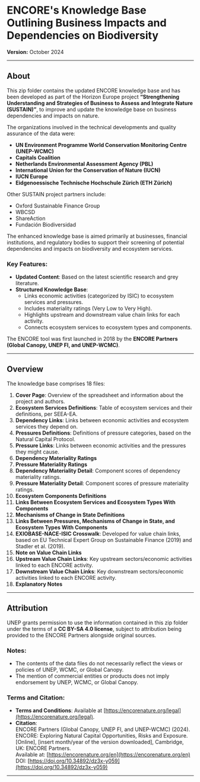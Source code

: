 # ENCORE's Knowledge Base Outlining Business Impacts and Dependencies on Biodiversity

**Version:** October 2024

---

## About
This zip folder contains the updated ENCORE knowledge base and has been developed as part of the Horizon Europe project **“Strengthening Understanding and Strategies of Business to Assess and Integrate Nature (SUSTAIN)”**, to improve and update the knowledge base on business dependencies and impacts on nature. 

The organizations involved in the technical developments and quality assurance of the data were:
- **UN Environment Programme World Conservation Monitoring Centre (UNEP-WCMC)**
- **Capitals Coalition**
- **Netherlands Environmental Assessment Agency (PBL)**
- **International Union for the Conservation of Nature (IUCN)**
- **IUCN Europe**
- **Eidgenoessische Technische Hochschule Zürich (ETH Zürich)**

Other SUSTAIN project partners include:
- Oxford Sustainable Finance Group
- WBCSD
- ShareAction
- Fundación Biodiversidad

The enhanced knowledge base is aimed primarily at businesses, financial institutions, and regulatory bodies to support their screening of potential dependencies and impacts on biodiversity and ecosystem services. 

### Key Features:
- **Updated Content**: Based on the latest scientific research and grey literature.
- **Structured Knowledge Base**:
  - Links economic activities (categorized by ISIC) to ecosystem services and pressures.
  - Includes materiality ratings (Very Low to Very High).
  - Highlights upstream and downstream value chain links for each activity.
  - Connects ecosystem services to ecosystem types and components.

The ENCORE tool was first launched in 2018 by the **ENCORE Partners (Global Canopy, UNEP FI, and UNEP-WCMC)**.

---

## Overview
The knowledge base comprises 18 files:

1. **Cover Page**: Overview of the spreadsheet and information about the project and authors.
2. **Ecosystem Services Definitions**: Table of ecosystem services and their definitions, per SEEA-EA.
3. **Dependency Links**: Links between economic activities and ecosystem services they depend on.
4. **Pressures Definitions**: Definitions of pressure categories, based on the Natural Capital Protocol.
5. **Pressure Links**: Links between economic activities and the pressures they might cause.
6. **Dependency Materiality Ratings**
7. **Pressure Materiality Ratings**
8. **Dependency Materiality Detail**: Component scores of dependency materiality ratings.
9. **Pressure Materiality Detail**: Component scores of pressure materiality ratings.
10. **Ecosystem Components Definitions**
11. **Links Between Ecosystem Services and Ecosystem Types With Components**
12. **Mechanisms of Change in State Definitions**
13. **Links Between Pressures, Mechanisms of Change in State, and Ecosystem Types With Components**
14. **EXIOBASE-NACE-ISIC Crosswalk**: Developed for value chain links, based on EU Technical Expert Group on Sustainable Finance (2019) and Stadler et al. (2019).
15. **Note on Value Chain Links**
16. **Upstream Value Chain Links**: Key upstream sectors/economic activities linked to each ENCORE activity.
17. **Downstream Value Chain Links**: Key downstream sectors/economic activities linked to each ENCORE activity.
18. **Explanatory Notes**

---

## Attribution
UNEP grants permission to use the information contained in this zip folder under the terms of a **CC BY-SA 4.0 license**, subject to attribution being provided to the ENCORE Partners alongside original sources.

### Notes:
- The contents of the data files do not necessarily reflect the views or policies of UNEP, WCMC, or Global Canopy.
- The mention of commercial entities or products does not imply endorsement by UNEP, WCMC, or Global Canopy.

### Terms and Citation:
- **Terms and Conditions**: Available at [https://encorenature.org/legal](https://encorenature.org/legal).
- **Citation**:  
  ENCORE Partners (Global Canopy, UNEP FI, and UNEP-WCMC) (2024). ENCORE: Exploring Natural Capital Opportunities, Risks and Exposure. [Online], [insert month/year of the version downloaded], Cambridge, UK: ENCORE Partners.  
  Available at: [https://encorenature.org/en](https://encorenature.org/en)  
  DOI: [https://doi.org/10.34892/dz3x-y059](https://doi.org/10.34892/dz3x-y059)

---
